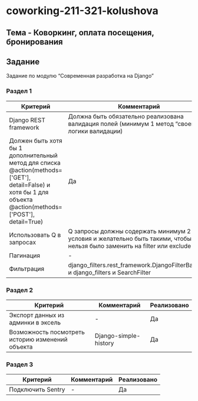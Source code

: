 # coworking-211-321-kolushova
## Тема - 	Коворкинг, оплата посещения, бронирования

## Задание

Задание по модулю “Современная разработка на Django”


### Раздел 1

**Критерий**|**Комментарий**|**Реализовано**
-----|-----|-----
Django REST framework|Должна быть обязательно реализована валидация полей (минимум 1 метод “своей” логики валидации)
Должен быть хотя бы 1 дополнительный метод для списка @action(methods=['GET'], detail=False) и хотя бы 1 для объекта  @action(methods=['POST'], detail=True)|Да 
Использовать Q в запросах|Q запросы должны содержать минимум 2 условия и желательно быть такими, чтобы из нельзя было заменить на filter или exclude|Да
Пагинация|-|Да
Фильтрация|django_filters.rest_framework.DjangoFilterBackend и django_filters и SearchFilter|Да

### Раздел 2

**Критерий**|**Комментарий**|**Реализовано**
-----|-----|-----
Экспорт данных из админки в эксель|-|Да
Возможность посмотреть историю изменений объекта|Django-simple-history|Да

### Раздел 3

**Критерий**|**Комментарий**|**Реализовано**
-----|-----|-----
Подключить Sentry|-|Да

